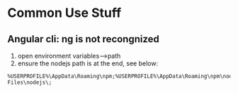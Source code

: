 Common Use Stuff
===============
Angular cli: ng is not recongnized
-----------
1. open environment variables-->path
2. ensure the nodejs path is at the end, see below:
```
%USERPROFILE%\AppData\Roaming\npm;%USERPROFILE%\AppData\Roaming\npm\node_modules\@angular\cli\bin;%AppData%\npm;C:\Program Files\nodejs\;
```